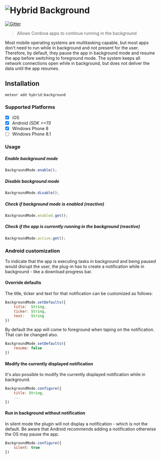# ![Hybrid](http://i.imgur.com/jUDMlbO.png) Background

[![Gitter](https://badges.gitter.im/Join%20Chat.svg)](https://gitter.im/meteorhybrid/platform?utm_source=badge&utm_medium=badge&utm_campaign=pr-badge)

> Allows Cordova apps to continue running in the background

Most mobile operating systems are multitasking capable, but most apps don't need to run while in background and not present for the user. Therefore, by default, they pause the app in background mode and resume the app before switching to foreground mode. The system keeps all network connections open while in background, but does not deliver the data until the app resumes.

## Installation 
```
meteor add hybrid:background
```

### Supported Platforms
* [x] iOS
* [x] Android _(SDK >=11)_
* [x] Windows Phone 8
* [ ] Windows Phone 8.1

### Usage

##### Enable background mode
```javascript
BackgroundMode.enable();
```
##### Disable background mode
```javascript
BackgroundMode.disable();
```
##### Check if background mode is enabled (reactive)
```javascript
BackgroundMode.enabled.get();
```
##### Check if the app is currently running in the background (reactive)
```javascript
BackgroundMode.active.get();
```

### Android customization
To indicate that the app is executing tasks in background and being paused would disrupt the user, the plug-in has to create a notification while in background - like a download progress bar.

#### Override defaults
The title, ticker and text for that notification can be customized as follows:
```javascript
BackgroundMode.setDefaults({
    title:  String,
    ticker: String,
    text:   String
})
```

By default the app will come to foreground when taping on the notification. That can be changed also.
```javascript
BackgroundMode.setDefaults({
    resume: false
})
```

#### Modify the currently displayed notification
It's also possible to modify the currently displayed notification while in background.
```javascript
BackgroundMode.configure({
    title: String,
    ...
})
```

#### Run in background without notification
In silent mode the plugin will not display a notification - which is not the default. Be aware that Android recommends adding a notification otherwise the OS may pause the app.
```javascript
BackgroundMode.configure({
    silent: true
})
```

